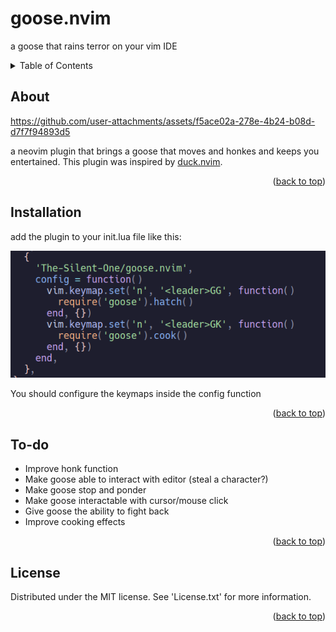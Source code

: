 <a name="readme-top"></a>
# goose.nvim
a goose that rains terror on your vim IDE


<!-- TABLE OF CONTENTS -->
<details>
  <summary>Table of Contents</summary>
  <ol>
    <li>
      <a href="#about">About</a>
    </li>
    <li>
        <a href="#installation">Installation</a>
    </li>
    <li>
        <a href="#to-do">To-do</a>
    </li>
    <li>
        <a href="#license">License</a>
    </li>
  </ol>
</details>

## About

https://github.com/user-attachments/assets/f5ace02a-278e-4b24-b08d-d7f7f94893d5

a neovim plugin that brings a goose that moves and honkes and keeps you entertained. This plugin was inspired by [duck.nvim](https://github.com/tamton-aquib/duck.nvim).

<p align="right">(<a href="#readme-top">back to top</a>)</p>

## Installation

add the plugin to your init.lua file like this:

![installation](./media/install.png)

You should configure the keymaps inside the config function

<p align="right">(<a href="#readme-top">back to top</a>)</p>

## To-do

<ul>
    <li>
        Improve honk function
    </li>
    <li>
        Make goose able to interact with editor (steal a character?)
    </li>
    <li>
        Make goose stop and ponder
    </li>
    <li>
        Make goose interactable with cursor/mouse click
    </li>
    <li>
        Give goose the ability to fight back
    </li>
    <li>
        Improve cooking effects
    </li>
</ul>

<p align="right">(<a href="#readme-top">back to top</a>)</p>

## License

Distributed under the MIT license. See 'License.txt' for more information.

<p align="right">(<a href="#readme-top">back to top</a>)</p>
